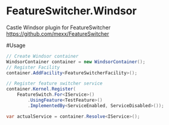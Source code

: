 # FeatureSwitcher.Windsor
Castle Windsor plugin for FeatureSwitcher https://github.com/mexx/FeatureSwitcher

#Usage

```c#
// Create Windsor container
WindsorContainer container = new WindsorContainer();
// Register Facility
container.AddFacility<FeatureSwitcherFacility>();

// Register feature switcher service
container.Kernel.Register(
    FeatureSwitch.For<IService>()
        .UsingFeature<TestFeature>()
        .ImplementedBy<ServiceEnabled, ServiceDisabled>());

var actualService = container.Resolve<IService>();
```
